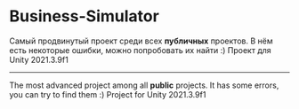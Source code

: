 # Business-Simulator

Самый продвинутый проект среди всех **публичных** проектов.
В нём есть некоторые ошибки, можно попробовать их найти :)
Проект для Unity 2021.3.9f1
____
The most advanced project among all **public** projects.
It has some errors, you can try to find them :)
Project for Unity 2021.3.9f1
